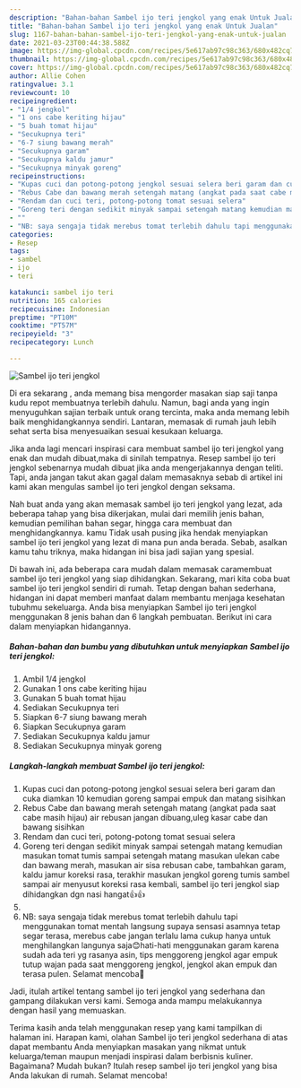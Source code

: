 ```yaml
---
description: "Bahan-bahan Sambel ijo teri jengkol yang enak Untuk Jualan"
title: "Bahan-bahan Sambel ijo teri jengkol yang enak Untuk Jualan"
slug: 1167-bahan-bahan-sambel-ijo-teri-jengkol-yang-enak-untuk-jualan
date: 2021-03-23T00:44:38.588Z
image: https://img-global.cpcdn.com/recipes/5e617ab97c98c363/680x482cq70/sambel-ijo-teri-jengkol-foto-resep-utama.jpg
thumbnail: https://img-global.cpcdn.com/recipes/5e617ab97c98c363/680x482cq70/sambel-ijo-teri-jengkol-foto-resep-utama.jpg
cover: https://img-global.cpcdn.com/recipes/5e617ab97c98c363/680x482cq70/sambel-ijo-teri-jengkol-foto-resep-utama.jpg
author: Allie Cohen
ratingvalue: 3.1
reviewcount: 10
recipeingredient:
- "1/4 jengkol"
- "1 ons cabe keriting hijau"
- "5 buah tomat hijau"
- "Secukupnya teri"
- "6-7 siung bawang merah"
- "Secukupnya garam"
- "Secukupnya kaldu jamur"
- "Secukupnya minyak goreng"
recipeinstructions:
- "Kupas cuci dan potong-potong jengkol sesuai selera beri garam dan cuka diamkan 10 kemudian goreng sampai empuk dan matang sisihkan"
- "Rebus Cabe dan bawang merah setengah matang (angkat pada saat cabe masih hijau) air rebusan jangan dibuang,uleg kasar cabe dan bawang sisihkan"
- "Rendam dan cuci teri, potong-potong tomat sesuai selera"
- "Goreng teri dengan sedikit minyak sampai setengah matang kemudian masukan tomat tumis sampai setengah matang masukan ulekan cabe dan bawang merah, masukan air sisa rebusan cabe, tambahkan garam, kaldu jamur koreksi rasa, terakhir masukan jengkol goreng tumis sambel sampai air menyusut koreksi rasa kembali, sambel ijo teri jengkol siap dihidangkan dgn nasi hangat👍👍"
- ""
- "NB: saya sengaja tidak merebus tomat terlebih dahulu tapi menggunakan tomat mentah langsung supaya sensasi asamnya tetap segar terasa, merebus cabe jangan terlalu lama cukup hanya untuk menghilangkan langunya saja😊hati-hati menggunakan garam karena sudah ada teri yg rasanya asin, tips menggoreng jengkol agar empuk tutup wajan pada saat menggoreng jengkol, jengkol akan empuk dan terasa pulen. Selamat mencoba🙏"
categories:
- Resep
tags:
- sambel
- ijo
- teri

katakunci: sambel ijo teri 
nutrition: 165 calories
recipecuisine: Indonesian
preptime: "PT10M"
cooktime: "PT57M"
recipeyield: "3"
recipecategory: Lunch

---
```



![Sambel ijo teri jengkol](https://img-global.cpcdn.com/recipes/5e617ab97c98c363/680x482cq70/sambel-ijo-teri-jengkol-foto-resep-utama.jpg)

Di era  sekarang , anda memang bisa mengorder masakan siap saji tanpa kudu repot membuatnya terlebih dahulu. Namun, bagi anda yang ingin menyuguhkan sajian terbaik untuk orang tercinta, maka anda memang lebih baik menghidangkannya sendiri. Lantaran, memasak di rumah jauh lebih sehat serta bisa menyesuaikan sesuai kesukaan keluarga.

Jika anda lagi mencari inspirasi cara membuat sambel ijo teri jengkol yang enak dan mudah dibuat,maka di sinilah tempatnya. Resep sambel ijo teri jengkol  sebenarnya mudah dibuat jika anda mengerjakannya dengan teliti. Tapi, anda jangan takut akan gagal dalam memasaknya 
sebab di artikel ini kami akan mengulas sambel ijo teri jengkol dengan seksama.  



Nah buat anda yang akan memasak sambel ijo teri jengkol yang lezat, ada beberapa tahap yang bisa dikerjakan, mulai dari memilih jenis bahan, kemudian pemilihan bahan segar, hingga cara membuat dan menghidangkannya. kamu Tidak usah pusing jika hendak menyiapkan sambel ijo teri jengkol yang lezat di mana pun anda berada. Sebab, asalkan kamu  tahu triknya, maka hidangan ini bisa jadi sajian yang spesial.

Di bawah ini, ada beberapa cara mudah dalam memasak caramembuat sambel ijo teri jengkol yang siap dihidangkan. Sekarang, mari kita coba buat sambel ijo teri jengkol sendiri di rumah. Tetap dengan bahan sederhana, hidangan ini dapat memberi manfaat dalam membantu menjaga kesehatan tubuhmu sekeluarga. Anda bisa menyiapkan Sambel ijo teri jengkol menggunakan 8 jenis bahan dan 6 langkah pembuatan. Berikut ini cara dalam menyiapkan hidangannya.

<!--inarticleads1-->

##### Bahan-bahan dan bumbu yang dibutuhkan untuk menyiapkan Sambel ijo teri jengkol:

1. Ambil 1/4 jengkol
1. Gunakan 1 ons cabe keriting hijau
1. Gunakan 5 buah tomat hijau
1. Sediakan Secukupnya teri
1. Siapkan 6-7 siung bawang merah
1. Siapkan Secukupnya garam
1. Sediakan Secukupnya kaldu jamur
1. Sediakan Secukupnya minyak goreng




<!--inarticleads2-->

##### Langkah-langkah membuat Sambel ijo teri jengkol:

1. Kupas cuci dan potong-potong jengkol sesuai selera beri garam dan cuka diamkan 10 kemudian goreng sampai empuk dan matang sisihkan
1. Rebus Cabe dan bawang merah setengah matang (angkat pada saat cabe masih hijau) air rebusan jangan dibuang,uleg kasar cabe dan bawang sisihkan
1. Rendam dan cuci teri, potong-potong tomat sesuai selera
1. Goreng teri dengan sedikit minyak sampai setengah matang kemudian masukan tomat tumis sampai setengah matang masukan ulekan cabe dan bawang merah, masukan air sisa rebusan cabe, tambahkan garam, kaldu jamur koreksi rasa, terakhir masukan jengkol goreng tumis sambel sampai air menyusut koreksi rasa kembali, sambel ijo teri jengkol siap dihidangkan dgn nasi hangat👍👍
1. 
1. NB: saya sengaja tidak merebus tomat terlebih dahulu tapi menggunakan tomat mentah langsung supaya sensasi asamnya tetap segar terasa, merebus cabe jangan terlalu lama cukup hanya untuk menghilangkan langunya saja😊hati-hati menggunakan garam karena sudah ada teri yg rasanya asin, tips menggoreng jengkol agar empuk tutup wajan pada saat menggoreng jengkol, jengkol akan empuk dan terasa pulen. Selamat mencoba🙏




Jadi, itulah artikel tentang  sambel ijo teri jengkol  yang sederhana dan gampang dilakukan versi kami. Semoga anda mampu melakukannya dengan hasil yang memuaskan. 

Terima kasih anda telah menggunakan resep yang kami tampilkan di halaman ini. Harapan kami, olahan  Sambel ijo teri jengkol sederhana di atas dapat membantu Anda menyiapkan masakan yang nikmat untuk keluarga/teman maupun menjadi inspirasi dalam berbisnis kuliner. Bagaimana? Mudah bukan? Itulah resep sambel ijo teri jengkol yang bisa Anda lakukan di rumah. Selamat mencoba!

